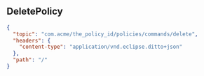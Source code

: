 ## DeletePolicy

```json
{
  "topic": "com.acme/the_policy_id/policies/commands/delete",
  "headers": {
    "content-type": "application/vnd.eclipse.ditto+json"
  },
  "path": "/"
}
```
